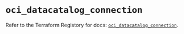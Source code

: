 # `oci_datacatalog_connection`

Refer to the Terraform Registory for docs: [`oci_datacatalog_connection`](https://registry.terraform.io/providers/oracle/oci/6.18.0/docs/resources/datacatalog_connection).
